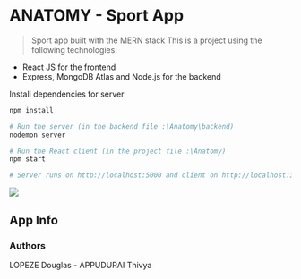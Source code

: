 # ANATOMY - Sport App

> Sport app built with the MERN stack
This is a project using the following technologies:
- React JS for the frontend
- Express, MongoDB Atlas and Node.js for the backend

Install dependencies for server
```bash
npm install

# Run the server (in the backend file :\Anatomy\backend)
nodemon server

# Run the React client (in the project file :\Anatomy)
npm start

# Server runs on http://localhost:5000 and client on http://localhost:3000
```
<img id="screenshot" src="/src/components/Pages/Sport/anatomy.gif">

## App Info

### Authors

LOPEZE Douglas - APPUDURAI Thivya

